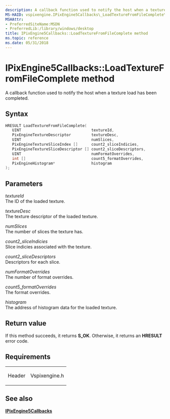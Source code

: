 ```yaml
---
description: A callback function used to notify the host when a texture load has been completed.
MS-HAID: vspixengine.IPixEngine5Callbacks\_LoadTextureFromFileComplete\_UINT\_PixEngineTextureDescriptor\_UINT\_PixEngineTextureSliceIndex\_arr\_PixEngineTextureSliceDescriptor\_arr\_UINT\_int\_arr\_PixEngineHistogram\_ptr
MSHAttr:
- PreferredSiteName:MSDN
- PreferredLib:/library/windows/desktop
title: IPixEngine5Callbacks::LoadTextureFromFileComplete method
ms.topic: reference
ms.date: 05/31/2018
---
```


# <span id="vspixengine.ipixengine5callbacks_loadtexturefromfilecomplete_uint_pixenginetexturedescriptor_uint_pixenginetexturesliceindex_arr_pixenginetextureslicedescriptor_arr_uint_int_arr_pixenginehistogram_ptr"></span>IPixEngine5Callbacks::LoadTextureFromFileComplete method

A callback function used to notify the host when a texture load has been completed.

## Syntax


```C++
HRESULT LoadTextureFromFileComplete(
   UINT                               textureId,
   PixEngineTextureDescriptor         textureDesc,
   UINT                               numSlices,
   PixEngineTextureSliceIndex []      count2_sliceIndicies,
   PixEngineTextureSliceDescriptor [] count2_sliceDescriptors,
   UINT                               numFormatOverrides,
   int []                             count5_formatOverrides,
   PixEngineHistogram*                histogram
);
```

## Parameters

*textureId*   
The ID of the loaded texture.

*textureDesc*   
The texture descriptor of the loaded texture.

*numSlices*   
The number of slices the texture has.

*count2\_sliceIndicies*   
Slice indicies associated with the texture.

*count2\_sliceDescriptors*   
Descriptors for each slice.

*numFormatOverrides*   
The number of format overrides.

*count5\_formatOverrides*   
The format overrides.

*histogram*   
The address of histogram data for the loaded texture.

## Return value

If this method succeeds, it returns **S\_OK**. Otherwise, it returns an **HRESULT** error code.

## Requirements

<table><colgroup><col  /><col  /></colgroup><tbody><tr class="odd"><td><p>Header</p></td><td>Vspixengine.h</td></tr></tbody></table>

## <span id="see_also"></span>See also

[**IPixEngine5Callbacks**](/windows/desktop/direct3dtools/ipixengine5callbacks)

 

 
